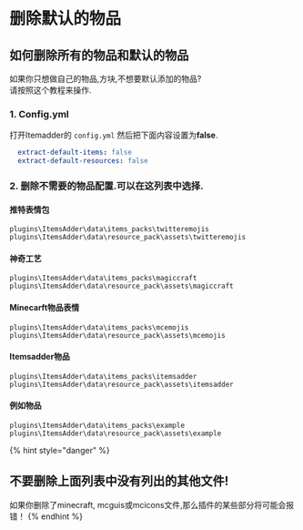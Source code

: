 # 删除默认的物品

## 如何删除所有的物品和默认的物品

如果你只想做自己的物品,方块,不想要默认添加的物品?  
请按照这个教程来操作.

### 1. Config.yml

打开Itemadder的 `config.yml` 然后把下面内容设置为**false**.

```yaml
  extract-default-items: false
  extract-default-resources: false
```

### 2. 删除不需要的物品配置.可以在这列表中选择.

#### 推特表情包

`plugins\ItemsAdder\data\items_packs\twitteremojis`  
`plugins\ItemsAdder\data\resource_pack\assets\twitteremojis`

#### 神奇工艺

`plugins\ItemsAdder\data\items_packs\magiccraft`  
`plugins\ItemsAdder\data\resource_pack\assets\magiccraft`

#### Minecarft物品表情

`plugins\ItemsAdder\data\items_packs\mcemojis`  
`plugins\ItemsAdder\data\resource_pack\assets\mcemojis`

#### Itemsadder物品

`plugins\ItemsAdder\data\items_packs\itemsadder`  
`plugins\ItemsAdder\data\resource_pack\assets\itemsadder`

#### 例如物品

`plugins\ItemsAdder\data\items_packs\example`  
`plugins\ItemsAdder\data\resource_pack\assets\example`

{% hint style="danger" %}
## 不要删除上面列表中没有列出的其他文件!

如果你删除了minecraft, mcguis或mcicons文件,那么插件的某些部分将可能会报错！
{% endhint %}

